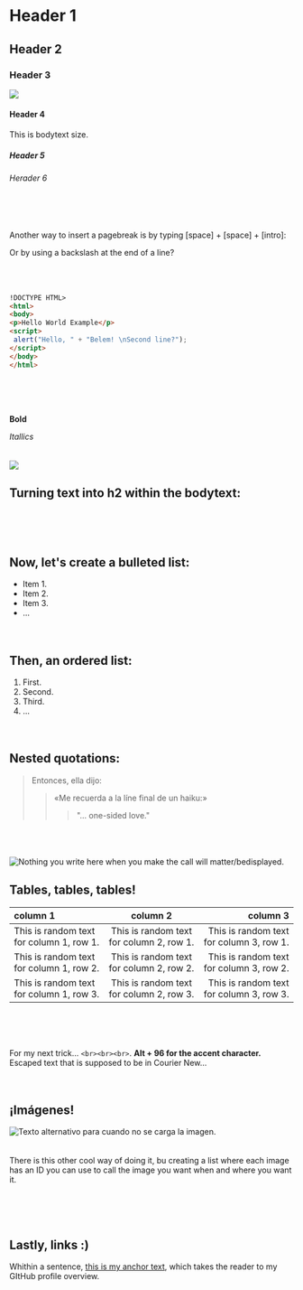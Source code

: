 # Header 1
## Header 2
### Header 3
![][image3]
#### Header 4  
This is bodytext size.
##### Header 5
###### Herader 6
<br><br><br>
Another way to insert a pagebreak is by typing [space] + [space] + [intro]:  

Or by using a backslash at the end of a line?<br>
<br><br><br>

```html
!DOCTYPE HTML>
<html>
<body>
<p>Hello World Example</p>
<script>
 alert("Hello, " + "Belem! \nSecond line?");
</script>
</body>
</html>
```
<br><br><br>

**Bold**  

*Itallics*
<br><br><br>
![][img2]  

Turning text into h2 within the bodytext:  
---
<br><br><br>

Now, let's create a bulleted list:
---
* Item 1.
* Item 2.
* Item 3.
* ...
<br><br><br>

Then, an ordered list:
---
1. First.
2. Second.
3. Third.
4. ...
<br><br><br>
## Nested quotations:
> Entonces, ella dijo:
>> «Me recuerda a la líne final de un haiku:»
>>> "... one-sided love."  

<br><br><br>
![Nothing you write here when you make the call will matter/bedisplayed.][imagen1]
## Tables, tables, tables!
|column 1| column 2 | column 3|
|:----|:-----:|-----:|
|This is random text for column 1, row 1.|This is random text for column 2, row 1.|This is random text for column 3, row 1.|
|This is random text for column 1, row 2.|This is random text for column 2, row 2.|This is random text for column 3, row 2.|
|This is random text for column 1, row 3.|This is random text for column 2, row 3.|This is random text for column 3, row 3.|
<br><br><br>

For my next trick... `<br><br><br>`. **Alt + 96 for the accent character.** Escaped text that is supposed to be in Courier New...
<br><br><br>

¡Imágenes!
---
![Texto alternativo para cuando no se carga la imagen.](https://www.warnermusic.de/sites/warnermusic.de/files/styles/wmg2013-news-page--normal/public/artists/photos/portugal_the_man_news_press_picture_335_1.jpg "Description of the image displayed.")
<br><br><br>
There is this other cool way of doing it, bu creating a list where each image has an ID you can use to call the image you want when and where you want it.<br>

[imagen1]: https://i0.wp.com/travisfaulk.com/wp-content/uploads/2013/03/Portugal.-The-Man-Evil-Friends-Album-Cover-Artwork.jpg "Would this description work when I hover over? It does!"
[img2]: https://xorosho.com/uploads/posts/2009-09/thumbs/1251961754_d0dc8c896632.jpg
[image3]: https://www.warnermusic.de/sites/warnermusic.de/files/styles/wmg2013-news-page--normal/public/artists/photos/portugal_the_man_news_press_picture_335_1.jpg
<br><br><br>

Lastly, links :)
---  
Whithin a sentence, [this is my anchor text](https://github.com/BelemRuizMendoza/), which takes the reader to my GItHub profile overview.